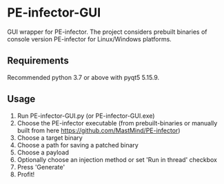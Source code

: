 # PE-infector-GUI
GUI wrapper for PE-infector. The project considers prebuilt binaries of console version PE-infector for Linux/Windows platforms.

## Requirements

Recommended python 3.7 or above with pyqt5 5.15.9.

## Usage

1. Run PE-infector-GUI.py (or PE-infector-GUI.exe)
2. Choose the PE-infector executable (from prebuilt-binaries or manually built from here https://github.com/MastMind/PE-infector)
3. Choose a target binary
4. Choose a path for saving a patched binary
5. Choose a payload
6. Optionally choose an injection method or set 'Run in thread' checkbox
7. Press 'Generate'
8. Profit!
